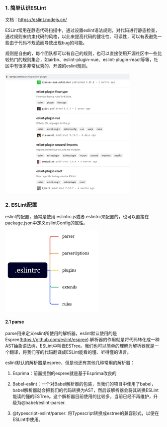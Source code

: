 ### 1. 简单认识ESLint

文档：https://eslint.nodejs.cn/

ESLint常用在静态代码扫描中，通过设置eslint语法规则，对代码进行静态检查，通过规则来约束代码的风格，以此来提高代码的健壮性、可读性，可以有表避免一些由于代码不规范而导致出现bug的可能。

规则是自由的，每个团队都可以有自己的规则，也可以直接使用开源社区中一些比较热门的规则集合，如airbn、eslint-plugin-vue、eslint-plugin-react等等，社区中有很多非常优秀的、开源的eslint规则。

<img src="./images/i9.png" width="400" />

### 2. ESLint配置

eslint的配置，通常是使用.eslintrc.js或者.eslintrc来配置的，也可以直接在package.json中定义eslintConfig的属性。

<img src="./images/i10.png" width="300" />

#### 2.1 parse

parse用来定义eslint所使用的解析器，eslint默认使用的是Espree(https://github.com/eslint/espree).解析器的作用就是将代码转化成一种AST抽象语法树，ESLint中叫做ESTree。我们也可以简单的理解为解析器就是一个翻译，将我们写的代码翻译成ESLint能看的懂、听得懂的语言。


eslint默认的解析器是espree，但是也还有其他几种常用的解析器：

1. Esprima：前面提到的espree就是基于Esprima改良的

2. Babel-eslint：一个对Babel解析器的包装，当我们的项目中使用了babel，babel解析器就会把我们的代码转换为AST，然后该解析器会将其转换ESLint能读的懂的ESTree。这个解析器目前使用的比较多，当前已经不再维护，升级为@babel/eslint-parser.

3. @typescript-eslint/parser: 将Typescript转换成estree的兼容形式，以便在ESLint中使用。